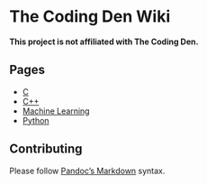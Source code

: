 The Coding Den Wiki
===================

**This project is not affiliated with The Coding Den.**

Pages
-----

* [C](c.md)
* [C++](cpp.md)
* [Machine Learning](machine-learning.md)
* [Python](python.md)

Contributing
------------

Please follow [Pandoc’s Markdown](https://pandoc.org/MANUAL.html#pandocs-markdown) syntax.
